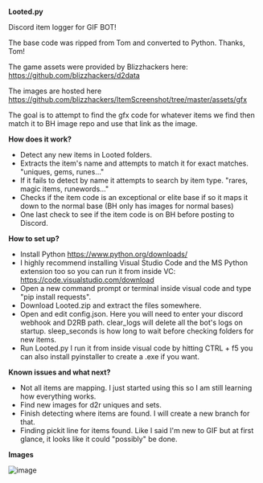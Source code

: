 **Looted.py**

Discord item logger for GIF BOT!

The base code was ripped from Tom and converted to Python.  Thanks, Tom!

The game assets were provided by Blizzhackers here: https://github.com/blizzhackers/d2data

The images are hosted here https://github.com/blizzhackers/ItemScreenshot/tree/master/assets/gfx

The goal is to attempt to find the gfx code for whatever items we find then match it to BH image repo and use that link as the image.


**How does it work?**
- Detect any new items in Looted folders.
- Extracts the item's name and attempts to match it for exact matches.  "uniques, gems, runes..."
- If it fails to detect by name it attempts to search by item type. "rares, magic items, runewords..."
- Checks if the item code is an exceptional or elite base if so it maps it down to the normal base (BH only has images for normal bases)
- One last check to see if the item code is on BH before posting to Discord.


**How to set up?**
- Install Python https://www.python.org/downloads/
- I highly recommend installing Visual Studio  Code and the MS Python extension too so you can run it from inside VC: https://code.visualstudio.com/download
- Open a new command prompt or terminal inside visual code and type "pip install requests".
- Download Looted.zip and extract the files somewhere.
- Open and edit config.json.  Here you will need to enter your discord webhook and D2RB path.  clear_logs will delete all the bot's logs on startup.  sleep_seconds is how long to wait before checking folders for new items.
- Run Looted.py I run it from inside visual code by hitting CTRL + f5  you can also install pyinstaller to create a .exe if you want.


**Known issues and what next?**
- Not all items are mapping.  I just started using this so I am still learning how everything works.
- Find new images for d2r uniques and sets.
- Finish detecting where items are found.  I will create a new branch for that.
- Finding pickit line for items found.  Like I said I'm new to GIF but at first glance, it looks like it could "possibly" be done.


**Images**

![image](https://github.com/magace/Looted/assets/7795098/1f72a0fa-8c16-44ad-8280-41bc0e985131)

